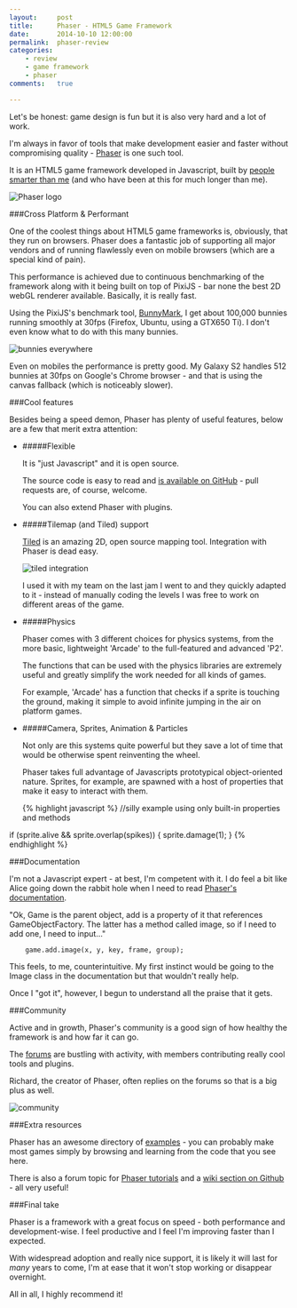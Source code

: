 ```yaml
---
layout:     post
title:      Phaser - HTML5 Game Framework
date:       2014-10-10 12:00:00
permalink:  phaser-review
categories: 
    - review
    - game framework
    - phaser
comments:   true

---
```


Let's be honest: game design is fun but it is also very hard and a lot of work.

I'm always in favor of tools that make development easier and faster without compromising quality - <a href="http://phaser.io" target="_blank">Phaser</a> is one such tool.

It is an HTML5 game framework developed in Javascript, built by <a href="http://www.photonstorm.com/" target="_blank">people smarter than me</a> (and who have been at this for much longer than me).

![Phaser logo]({{site.baseurl}}/assets/phaser_logo.jpg)

###Cross Platform & Performant

One of the coolest things about HTML5 game frameworks is, obviously, that they run on browsers. Phaser does a fantastic job of supporting all major vendors and of running flawlessly even on mobile browsers (which are a special kind of pain).

This performance is achieved due to continuous benchmarking of the framework along with it being built on top of PixiJS - bar none the best 2D webGL renderer available. Basically, it is really fast.

Using the PixiJS's benchmark tool, <a href="http://www.goodboydigital.com/pixijs/bunnymark/" target="_blank">BunnyMark</a>, I get about 100,000 bunnies running smoothly at 30fps (Firefox, Ubuntu, using a GTX650 Ti). I don't even know what to do with this many bunnies.

![bunnies everywhere]({{site.baseurl}}/assets/phaser_bunnymark.png)

Even on mobiles the performance is pretty good. My Galaxy S2 handles 512 bunnies at 30fps on Google's Chrome browser - and that is using the canvas fallback (which is noticeably slower).

###Cool features

Besides being a speed demon, Phaser has plenty of useful features, below are a few that merit extra attention:

- #####Flexible

    It is "just Javascript" and it is open source.

    The source code is easy to read and <a href="https://github.com/photonstorm/phaser
" target="_blank">is available on GitHub</a> - pull requests are, of course, welcome.

    You can also extend Phaser with plugins.

- #####Tilemap (and Tiled) support

    <a href="http://www.mapeditor.org/" target="_blank">Tiled</a> is an amazing 2D, open source mapping tool. Integration with Phaser is dead easy.

    ![tiled integration]({{site.baseurl}}/assets/phaser_tiled.gif)

    I used it with my team on the last jam I went to and they quickly adapted to it - instead of manually coding the levels I was free to work on different areas of the game.

- #####Physics

    Phaser comes with 3 different choices for physics systems, from the more basic, lightweight 'Arcade' to the full-featured and advanced 'P2'.

    The functions that can be used with the physics libraries are extremely useful and greatly simplify the work needed for all kinds of games.

    For example, 'Arcade' has a function that checks if a sprite is touching the ground, making it simple to avoid infinite jumping in the air on platform games.

- #####Camera, Sprites, Animation & Particles

    Not only are this systems quite powerful but they save a lot of time that would be otherwise spent reinventing the wheel.

    Phaser takes full advantage of Javascripts prototypical object-oriented nature. Sprites, for example, are spawned with a host of properties that make it easy to interact with them.

    {% highlight javascript %}
//silly example using only built-in properties and methods

if (sprite.alive && sprite.overlap(spikes)) {
    sprite.damage(1);
}
    {% endhighlight %}


###Documentation

I'm not a Javascript expert - at best, I'm competent with it. I do feel a bit like Alice going down the rabbit hole when I need to read <a href="http://docs.phaser.io" target="_blank">Phaser's documentation</a>.

"Ok, Game is the parent object, add is a property of it that references GameObjectFactory. The latter has a method called image, so if I need to add one, I need to input..."

        game.add.image(x, y, key, frame, group);

This feels, to me, counterintuitive. My first instinct would be going to the Image class in the documentation but that wouldn't really help.

Once I "got it", however, I begun to understand all the praise that it gets.

###Community

Active and in growth, Phaser's community is a good sign of how healthy the framework is and how far it can go.

The <a href="http://www.html5gamedevs.com/forum/14-phaser/" target="_blank">forums</a> are bustling with activity, with members contributing really cool tools and plugins.

Richard, the creator of Phaser, often replies on the forums so that is a big plus as well.

![community]({{site.baseurl}}/assets/phaser_community.png)

###Extra resources

Phaser has an awesome directory of <a href="http://examples.phaser.io" target="_blank">examples</a> - you can probably make most games simply by browsing and learning from the code that you see here.

There is also a forum topic for <a href="http://www.html5gamedevs.com/topic/4320-list-of-phaser-tutorials/page-1" target="_blank">Phaser tutorials</a> and a <a href="https://github.com/photonstorm/phaser/wiki" target="_blank">wiki section on Github</a> - all very useful!

###Final take

Phaser is a framework with a great focus on speed - both performance and development-wise. I feel productive and I feel I'm improving faster than I expected.

With widespread adoption and really nice support, it is likely it will last for *many* years to come, I'm at ease that it won't stop working or disappear overnight.

All in all, I highly recommend it!

